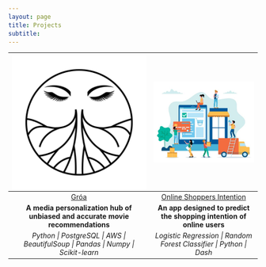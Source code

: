 ```yaml
---
layout: page
title: Projects
subtitle: 
---
```


[<img align="left" src="/img/groa-logo.png" width="400">](https://www.groa.us/) | [<img align="right" src="/img/online-shopper/homepage.jpg" width="400">](https://online-shoppers-intention.herokuapp.com/)
:-: | :-:
[Gróa](https://www.groa.us/) | [Online Shoppers Intention](https://online-shoppers-intention.herokuapp.com/)
**A media personalization hub of unbiased and accurate movie recommendations** | **An app designed to predict the shopping intention of online users**
*Python \| PostgreSQL \| AWS \| BeautifulSoup \| Pandas \| Numpy \| Scikit-learn* | *Logistic Regression \| Random Forest Classifier \| Python \| Dash*